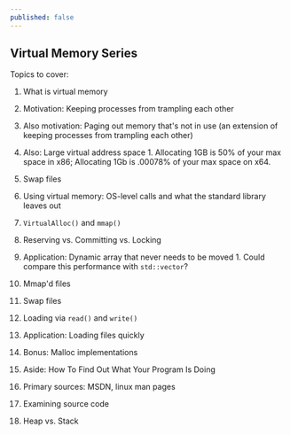 ```yaml
---
published: false
---
```

## Virtual Memory Series

Topics to cover:
1. What is virtual memory
  1. Motivation: Keeping processes from trampling each other
  2. Also motivation: Paging out memory that's not in use (an extension of keeping processes from trampling each other)
  3. Also: Large virtual address space
  	1. Allocating 1GB is 50% of your max space in x86; Allocating 1Gb is .00078% of your max space on x64.
  4. Swap files
2. Using virtual memory: OS-level calls and what the standard library leaves out
  2. `VirtualAlloc()` and `mmap()`
  3. Reserving vs. Committing vs. Locking
  3. Application: Dynamic array that never needs to be moved
    1. Could compare this performance with `std::vector`?
4. Mmap'd files
  1. Swap files
  2. Loading via `read()` and `write()`
  5. Application: Loading files quickly
2. Bonus: Malloc implementations


2. Aside: How To Find Out What Your Program Is Doing
  1. Primary sources: MSDN, linux man pages
  2. Examining source code
  3. Heap vs. Stack
